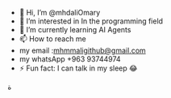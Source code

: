 - 👋 Hi, I’m @mhdaliOmary
- 👀 I’m interested in In the programming field
- 🌱 I’m currently learning AI Agents
- 📫 How to reach me
- my email :mhmmaligithub@gmail.com
- my whatsApp +963 93744974
- ⚡ Fun fact: I can talk in my sleep 😂


ة
